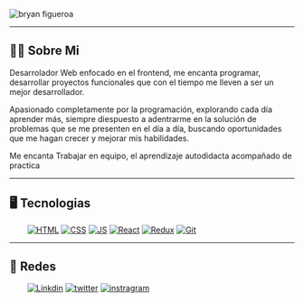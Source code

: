 ![bryan figueroa](https://user-images.githubusercontent.com/98832757/199359963-7782e969-c235-4001-8001-9d99b30aa7cf.png)

---
## 🙋‍♂️ Sobre Mi

Desarrolador Web enfocado en el frontend, me encanta programar, desarrollar proyectos 
funcionales que con el tiempo me lleven a ser un mejor desarrollador.

Apasionado completamente por la programación, explorando cada día aprender más, 
siempre diespuesto a adentrarme en la solución de problemas que se me presenten
en el día a día, buscando oportunidades que me hagan crecer y mejorar mis habilidades.

Me encanta Trabajar en equipo, el aprendizaje autodidacta acompañado de practica

---
## 🖥️ Tecnologias

<div>
  &nbsp;&nbsp;&nbsp;&nbsp;&nbsp;&nbsp;&nbsp;
  <a href="#"><img  alt="HTML" src="https://img.shields.io/badge/HTML-7a2709?style=for-the-badge&logo=html5"/></a>
  <a href="#"><img  alt="CSS" src="https://img.shields.io/badge/CSS-1572B6?style=for-the-badge&logo=css3"/></a>
  <a href="#"><img  alt="JS" src="https://img.shields.io/badge/javascript-F7DF1E?style=for-the-badge&logo=javascript&logoColor=101010"/></a>
  <a href="#"><img  alt="React" src="https://img.shields.io/static/v1?label=&message=REACT&color=666666&style=for-the-badge&logo=react"/></a>
  <a href="#"><img  alt="Redux" src="https://img.shields.io/badge/Redux-764ABC?style=for-the-badge&logo=redux"/></a>
  <a href="#"><img  alt="Git" src="https://img.shields.io/badge/Git-101010?style=for-the-badge&logo=git"/></a>
 
</div>

---

## 👥 Redes

<div>
  &nbsp;&nbsp;&nbsp;&nbsp;&nbsp;&nbsp;&nbsp;
  <a href="https://www.linkedin.com/in/bryan-ismael-figueroa-quiroz-15701a228/"><img  alt="Linkdin" src="https://img.shields.io/badge/linkedin-0A66C2?style=for-the-badge&logo=linkedin&logoColor=101010"/></a>
  <a href="https://twitter.com/braico_m"><img  alt="twitter" src="https://img.shields.io/badge/twitter-1DA1F2?style=for-the-badge&logo=twitter&logoColor=white"/></a>
  <a href="#"><img  alt="instragram" src="https://img.shields.io/badge/instagram-E4405F?style=for-the-badge&logo=instagram&logoColor=white"/></a>

 
</div>
